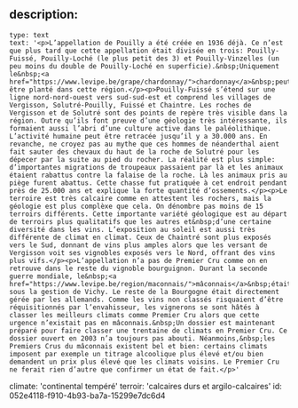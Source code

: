 description:
  -
    type: text
    text: '<p>L’appellation de Pouilly a été créée en 1936 déjà. Ce n’est que plus tard que cette appellation était divisée en trois: Pouilly-Fuissé, Pouilly-Loché (le plus petit des 3) et Pouilly-Vinzelles (un peu moins du double de Pouilly-Loché en superficie).&nbsp;Uniquement le&nbsp;<a href="https://www.levipe.be/grape/chardonnay/">chardonnay</a>&nbsp;peut être planté dans cette région.</p><p>Pouilly-Fuissé s’étend sur une ligne nord-nord-ouest vers sud-sud-est et comprend les villages de Vergisson, Solutré-Pouilly, Fuissé et Chaintre. Les roches de Vergisson et de Solutré sont des points de repère très visible dans la région. Outre qu’ils font preuve d’une géologie très intéressante, ils formaient aussi l’abri d’une culture active dans le paléolithique. L’activité humaine peut être retracée jusqu’il y a 30.000 ans. En revanche, ne croyez pas au mythe que ces hommes de néanderthal aient fait sauter des chevaux du haut de la roche de Solutré pour les dépecer par la suite au pied du rocher. La réalité est plus simple: d’importantes migrations de troupeaux passaient par là et les animaux étaient rabattus contre la falaise de la roche. Là les animaux pris au piège furent abattus. Cette chasse fut pratiquée à cet endroit pendant près de 25.000 ans et explique la forte quantité d’ossements.</p><p>Le terroire est très calcaire comme en attestent les rochers, mais la géologie est plus complèxe que cela. On dénombre pas moins de 15 terroirs différents. Cette importante variété géologique est au départ de terroirs plus qualitatifs que les autres et&nbsp;d’une certaine diversité dans les vins. L’exposition au soleil est aussi très différente de climat en climat. Ceux de Chaintré sont plus exposés vers le Sud, donnant de vins plus amples alors que les versant de Vergisson voit ses vignobles exposés vers le Nord, offrant des vins plus vifs.</p><p>L’appellation n’a pas de Premier Cru comme on en retrouve dans le reste du vignoble bourguignon. Durant la seconde guerre mondiale, le&nbsp;<a href="https://www.levipe.be/region/maconnais/">mâconnais</a>&nbsp;était sous la gestion de Vichy. Le reste de la Bourgogne était directement gérée par les allemands. Comme les vins non classés risquaient d’être réquisitionnés par l’envahisseur, les vignerons se sont hâtés à classer les meilleurs climats comme Premier Cru alors que cette urgence n’existait pas en mâconnais.&nbsp;Un dossier est maintenant préparé pour faire classer une trentaine de climats en Premier Cru. Ce dossier ouvert en 2003 n’a toujours pas abouti. Néanmoins,&nbsp;les Premiers Crus du mâconnais existent bel et bien: certains climats imposent par exemple un titrage alcoolique plus élevé et/ou bien demandent un prix plus élevé que les climats voisins. Le Premier Cru ne ferait rien d’autre que confirmer un état de fait.</p>'
climate: 'continental tempéré'
terroir: 'calcaires durs et argilo-calcaires'
id: 052e4118-f910-4b93-ba7a-15299e7dc6d4
